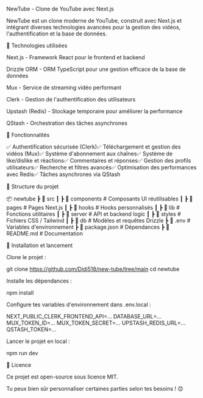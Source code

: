 NewTube - Clone de YouTube avec Next.js

NewTube est un clone moderne de YouTube, construit avec Next.js et intégrant diverses technologies avancées pour la gestion des vidéos, l'authentification et la base de données.

🚀 Technologies utilisées

Next.js - Framework React pour le frontend et backend

Drizzle ORM - ORM TypeScript pour une gestion efficace de la base de données

Mux - Service de streaming vidéo performant

Clerk - Gestion de l'authentification des utilisateurs

Upstash (Redis) - Stockage temporaire pour améliorer la performance

QStash - Orchestration des tâches asynchrones

📌 Fonctionnalités

✅ Authentification sécurisée (Clerk)✅ Téléchargement et gestion des vidéos (Mux)✅ Système d'abonnement aux chaînes✅ Système de like/dislike et réactions✅ Commentaires et réponses✅ Gestion des profils utilisateurs✅ Recherche et filtres avancés✅ Optimisation des performances avec Redis✅ Tâches asynchrones via QStash

📂 Structure du projet

📦 newtube
 ┣ 📂 src
 ┃ ┣ 📂 components  # Composants UI réutilisables
 ┃ ┣ 📂 pages       # Pages Next.js
 ┃ ┣ 📂 hooks       # Hooks personnalisés
 ┃ ┣ 📂 lib         # Fonctions utilitaires
 ┃ ┣ 📂 server      # API et backend logic
 ┃ ┣ 📂 styles      # Fichiers CSS / Tailwind
 ┃ ┣ 📂 db          # Modèles et requêtes Drizzle
 ┣ 📜 .env         # Variables d'environnement
 ┣ 📜 package.json # Dépendances
 ┣ 📜 README.md    # Documentation

🚀 Installation et lancement

Clone le projet :

git clone https://github.com/Didi518/new-tube/tree/main
cd newtube

Installe les dépendances :

npm install

Configure tes variables d'environnement dans .env.local :

NEXT_PUBLIC_CLERK_FRONTEND_API=...
DATABASE_URL=...
MUX_TOKEN_ID=...
MUX_TOKEN_SECRET=...
UPSTASH_REDIS_URL=...
QSTASH_TOKEN=...

Lancer le projet en local :

npm run dev

📜 Licence

Ce projet est open-source sous licence MIT.

Tu peux bien sûr personnaliser certaines parties selon tes besoins ! 😊

